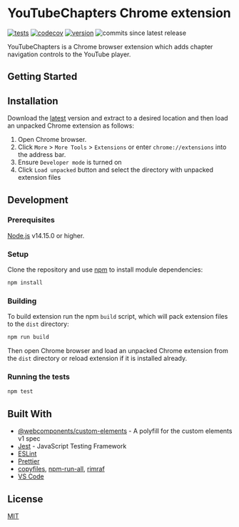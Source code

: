 # YouTubeChapters Chrome extension

[![tests](https://github.com/aalexeenco/YouTubeChapters/actions/workflows/build.yml/badge.svg)](https://github.com/aalexeenco/YouTubeChapters/actions/workflows/build.yml)
[![codecov](https://codecov.io/gh/aalexeenco/YouTubeChapters/branch/master/graph/badge.svg?token=RA8SD35X9Q)](https://codecov.io/gh/aalexeenco/YouTubeChapters)
[![version](https://img.shields.io/github/v/release/aalexeenco/YouTubeChapters)](https://github.com/aalexeenco/YouTubeChapters/releases/latest)
![commits since latest release](https://img.shields.io/github/commits-since/aalexeenco/YouTubeChapters/latest)



YouTubeChapters is a Chrome browser extension which adds chapter navigation controls to 
the YouTube player.

## Getting Started

## Installation

Download the [latest](https://github.com/aalexeenco/YouTubeChapters/releases/latest/download/yt_chapters_chrome_ext.zip) version and extract to a desired location and then load an unpacked Chrome extension as follows:

1. Open Chrome browser.
2. Click `More` > `More Tools` > `Extensions` or enter `chrome://extensions` into the address bar.
3. Ensure `Developer mode` is turned on
4. Click `Load unpacked` button and select the directory with unpacked extension files

## Development

### Prerequisites

[Node.js](https://nodejs.org) v14.15.0 or higher.

### Setup

Clone the repository and use [npm](https://npmjs.com) to install module dependencies:

```bash
npm install
```

### Building

To build extension run the npm `build` script, which will pack extension files to the `dist` directory:

```bash
npm run build
```

Then open Chrome browser and load an unpacked Chrome extension from the `dist` directory or reload extension if it is installed already.

### Running the tests

```bash
npm test
```

## Built With

* [@webcomponents/custom-elements](https://www.npmjs.com/package/@webcomponents/custom-elements) - A polyfill for the custom elements v1 spec
* [Jest](https://jestjs.io/) - JavaScript Testing Framework
* [ESLint](https://eslint.org)
* [Prettier](https://prettier.io)
* [copyfiles][1], [npm-run-all][2], [rimraf][3]
* [VS Code](https://code.visualstudio.com/)

## License
[MIT](./LICENSE)

[1]: https://www.npmjs.com/package/copyfiles
[2]: https://www.npmjs.com/package/npm-run-all
[3]: https://www.npmjs.com/package/rimraf

